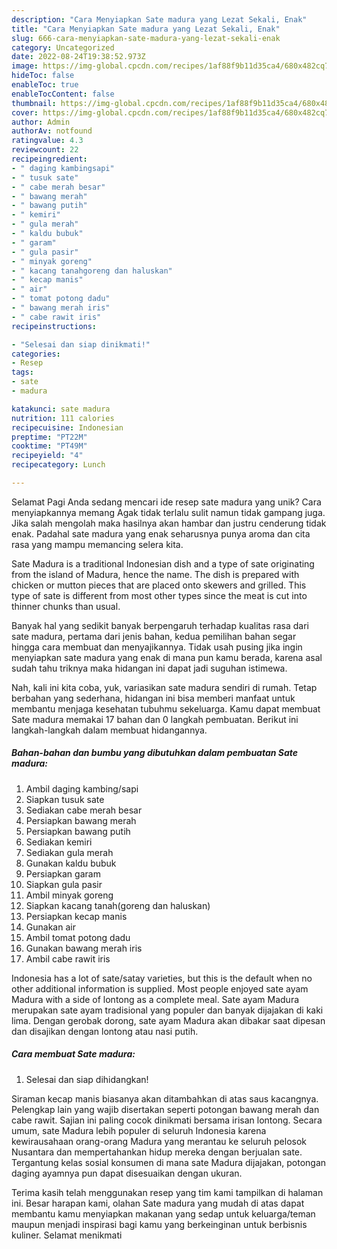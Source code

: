 ```yaml
---
description: "Cara Menyiapkan Sate madura yang Lezat Sekali, Enak"
title: "Cara Menyiapkan Sate madura yang Lezat Sekali, Enak"
slug: 666-cara-menyiapkan-sate-madura-yang-lezat-sekali-enak
category: Uncategorized
date: 2022-08-24T19:38:52.973Z
image: https://img-global.cpcdn.com/recipes/1af88f9b11d35ca4/680x482cq70/sate-madura-foto-resep-utama.jpg
hideToc: false
enableToc: true
enableTocContent: false
thumbnail: https://img-global.cpcdn.com/recipes/1af88f9b11d35ca4/680x482cq70/sate-madura-foto-resep-utama.jpg
cover: https://img-global.cpcdn.com/recipes/1af88f9b11d35ca4/680x482cq70/sate-madura-foto-resep-utama.jpg
author: Admin
authorAv: notfound
ratingvalue: 4.3
reviewcount: 22
recipeingredient:
- " daging kambingsapi"
- " tusuk sate"
- " cabe merah besar"
- " bawang merah"
- " bawang putih"
- " kemiri"
- " gula merah"
- " kaldu bubuk"
- " garam"
- " gula pasir"
- " minyak goreng"
- " kacang tanahgoreng dan haluskan"
- " kecap manis"
- " air"
- " tomat potong dadu"
- " bawang merah iris"
- " cabe rawit iris"
recipeinstructions:

- "Selesai dan siap dinikmati!"
categories:
- Resep
tags:
- sate
- madura

katakunci: sate madura 
nutrition: 111 calories
recipecuisine: Indonesian
preptime: "PT22M"
cooktime: "PT49M"
recipeyield: "4"
recipecategory: Lunch

---
```



Selamat Pagi Anda sedang mencari ide resep sate madura yang unik? Cara menyiapkannya memang Agak tidak terlalu sulit namun tidak gampang juga. Jika salah mengolah maka hasilnya akan hambar dan justru cenderung tidak enak. Padahal sate madura yang enak seharusnya punya aroma dan cita rasa yang mampu memancing selera kita.


Sate Madura is a traditional Indonesian dish and a type of sate originating from the island of Madura, hence the name. The dish is prepared with chicken or mutton pieces that are placed onto skewers and grilled. This type of sate is different from most other types since the meat is cut into thinner chunks than usual.

Banyak hal yang sedikit banyak berpengaruh terhadap kualitas rasa dari sate madura, pertama dari jenis bahan, kedua pemilihan bahan segar hingga cara membuat dan menyajikannya. Tidak usah pusing jika ingin menyiapkan sate madura yang enak di mana pun kamu berada, karena asal sudah tahu triknya maka hidangan ini dapat jadi suguhan istimewa.


Nah, kali ini kita coba, yuk, variasikan sate madura sendiri di rumah. Tetap berbahan yang sederhana, hidangan ini bisa memberi manfaat untuk membantu menjaga kesehatan tubuhmu sekeluarga. Kamu dapat membuat Sate madura memakai 17 bahan dan 0 langkah pembuatan. Berikut ini langkah-langkah dalam membuat hidangannya.

<!--inarticleads1-->

##### Bahan-bahan dan bumbu yang dibutuhkan dalam pembuatan Sate madura:

1. Ambil  daging kambing/sapi
1. Siapkan  tusuk sate
1. Sediakan  cabe merah besar
1. Persiapkan  bawang merah
1. Persiapkan  bawang putih
1. Sediakan  kemiri
1. Sediakan  gula merah
1. Gunakan  kaldu bubuk
1. Persiapkan  garam
1. Siapkan  gula pasir
1. Ambil  minyak goreng
1. Siapkan  kacang tanah(goreng dan haluskan)
1. Persiapkan  kecap manis
1. Gunakan  air
1. Ambil  tomat potong dadu
1. Gunakan  bawang merah iris
1. Ambil  cabe rawit iris


Indonesia has a lot of sate/satay varieties, but this is the default when no other additional information is supplied. Most people enjoyed sate ayam Madura with a side of lontong as a complete meal. Sate ayam Madura merupakan sate ayam tradisional yang populer dan banyak dijajakan di kaki lima. Dengan gerobak dorong, sate ayam Madura akan dibakar saat dipesan dan disajikan dengan lontong atau nasi putih. 

<!--inarticleads2-->

##### Cara membuat Sate madura:


1. Selesai dan siap dihidangkan!

Siraman kecap manis biasanya akan ditambahkan di atas saus kacangnya. Pelengkap lain yang wajib disertakan seperti potongan bawang merah dan cabe rawit. Sajian ini paling cocok dinikmati bersama irisan lontong. Secara umum, sate Madura lebih populer di seluruh Indonesia karena kewirausahaan orang-orang Madura yang merantau ke seluruh pelosok Nusantara dan mempertahankan hidup mereka dengan berjualan sate. Tergantung kelas sosial konsumen di mana sate Madura dijajakan, potongan daging ayamnya pun dapat disesuaikan dengan ukuran. 

Terima kasih telah menggunakan resep yang tim kami tampilkan di halaman ini. Besar harapan kami, olahan Sate madura yang mudah di atas dapat membantu kamu menyiapkan makanan yang sedap untuk keluarga/teman maupun menjadi inspirasi bagi kamu yang berkeinginan untuk berbisnis kuliner. Selamat menikmati
